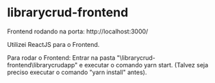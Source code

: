 # librarycrud-frontend

Frontend rodando na porta: http://localhost:3000/

Utilizei ReactJS para o Frontend.

Para rodar o Frontend: Entrar na pasta "\librarycrud-frontend\librarycrudapp" e executar o comando yarn start. (Talvez seja preciso executar o comando "yarn install" antes).
